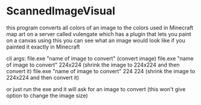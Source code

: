 # ScannedImageVisual

this program converts all colors of an image to the colors used in Minecraft map art on a server called vulengate
which has a plugin that lets you paint on a canvas 
using this you can see what an image would look like if you painted it exactly in Minecraft

cli args:
file.exe "name of image to convert" (convert image)
file.exe "name of image to convert" 224x224 (shrink the image to 224x224 and then convert it)
file.exe "name of image to convert" 224 224 (shrink the image to 224x224 and then convert it)

or just run the exe and it will ask for an image to convert (this won't give option to change the image size)
